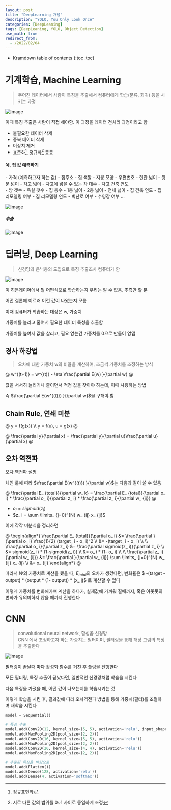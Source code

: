 ```yaml
---
layout: post
title: "DeepLearning 개념" 
description: "YOLO, You Only Look Once"
categories: [DeepLeaning]
tags: [DeepLeaning, YOLO, Object Detection]
use_math: true
redirect_from:
  - /2022/02/04
---
```


* Kramdown table of contents
{:toc .toc} 

# 기계학습, Machine Learning

> 주어진 데이터에서 사람이 특징을 추출해서 컴퓨터에게 학습(분류, 회귀) 등을 시키는 과정

![image](https://user-images.githubusercontent.com/32366711/153102750-3c7dc172-deb1-4bb4-849a-8dda61c6cd7c.png)

이때 특징 추출은 사람이 직접 해야함. 이 과정을 데이터 전처리 과정이라고 함

- 불필요한 데이터 삭제
- 중복 데이터 삭제
- 이상치 제거
- 표준화[^Stand], 정규화[^Reg] 등등

#### 예. 집 값 예측하기

<div class="multi-stage">
  <div class="stage" markdown=1>
  - 가격 (예측하고자 하는 값)
  - 집주소
  - 집 색깔
  - 지붕 모양
  - 우편번호
  - 현관 넓이
  - 뒷문 넓이
  - 차고 넓이
  - 차고에 넣을 수 있는 차 대수
  - 차고 건축 연도
  </div>
  <div class="stage" markdown=1>
  - 방 갯수
  - 욕실 갯수
  - 집 층수
  - 1층 넓이
  - 2층 넓이
  - 전체 넓이
  - 집 건축 연도
  - 집 리모델링 여부 
  - 집 리모델링 연도 
  - 벽난로 여부
  - 수영장 여부 ...
  </div>
</div>
  


![image](https://user-images.githubusercontent.com/32366711/153111346-7acf3919-733d-4d4a-9c10-e18a321e2e87.png)

##### 추출

![image](https://user-images.githubusercontent.com/32366711/153111350-327a5035-8f20-4c1c-8430-300e6a43e49c.png)


[^Stand]: 정규표현화
[^Reg]: 서로 다른 값의 범위를 0~1 사이로 동일하게 조정

# 딥러닝, Deep Learning

> 신경망과 은닉층의 도입으로 특징 추출조차 컴퓨터가 함

![image](https://user-images.githubusercontent.com/32366711/153101906-1bd26581-dd74-461a-8e1d-4238637fbda1.png)

이 히든레이어에서 뭘 어떤식으로 학습하는지 우리는 알 수 없음. 추측만 할 뿐

어떤 결론에 이르러 이런 값이 나왔는지 모름

이때 컴퓨터가 학습하는 대상은 w, 가중치

가중치를 늘리고 줄여서 필요한 데이터 특성을 추출함

가중치를 높여서 값을 살리고, 필요 없는건 가중치를 0으로 만들어 없앰

## 경사 하강법

> 오차에 대한 가중치 w의 비율을 계산하여, 조금씩 가중치를 조정하는 방식

@
w^{(t+1)} = w^{(t)} - \eta \frac{\partial E(w) }{\partial w}
@

값을 서서히 늘리거나 줄이면서 적정 값을 찾아야 하는데, 이때 사용하는 방법

즉 $\frac{\partial E(w^{(t)}) }{\partial w}$을 구해야 함

## Chain Rule, 연쇄 미분

@
y = f(g(x)) \\\ 
y = f(u), u = g(x)
@

@
\frac{\partial y}{\partial x} = \frac{\partial y}{\partial u}\frac{\partial u}{\partial x}
@

## 오차 역전파

[오차 역전파 설명](https://wikidocs.net/37406)

체인 룰에 따라 $\frac{\partial E(w^{(t)}) }{\partial w}$는 다음과 같이 쓸 수 있음

@
\frac{\partial E_ {total}}{\partial w_ k} = \frac{\partial E_ {total}}{\partial o_ i} * \frac{\partial o_ i}{\partial z_ i} * \frac{\partial z_ i}{\partial w_ {ij}}
@

- $o_ i = sigmoid(z_ i)$
- $z_ i = \sum \limits_ {j=0}^{N} w_ {ij} x_ {ij}$

이에 각각 미분식을 정리하면

@
\begin{align\*}
\frac{\partial E_ {total}}{\partial o_ i} &= \frac{\partial }{\partial o_ i} \frac{1}{2} (target_ i - o_ i)^2 \\\ 
&= -(target_ i - o_ i) \\\ 
\\\ 
\frac{\partial o_ i}{\partial z_ i} &= \frac{\partial sigmoid(z_ i)}{\partial z_ i} \\\ 
&= sigmoid(z_ i) * (1-sigmoid(z_ i)) \\\ 
&= o_ i * (1- o_ i) \\\ 
\\\ 
\frac{\partial z_ i}{\partial w_ {ij}} &= \frac{\partial }{\partial w_ {ij}} \sum \limits_ {j=0}^{N} w_ {ij} x_ {ij} \\\ 
&= x_ {ij}
\end{align\*}
@

따라서 $W$의 가중치로 계산을 했을 때, $E_ {total}$의 오차가 생겼다면, 변화율은 $ -(target - output) * (output * (1- output)) * (x_ j)$ 로 계산할 수 있다

이렇게 가중치를 변화해가며 계산을 하다가, 실제값에 가까워 질때까지, 혹은 아웃풋의 변화가 유의미하지 않을 때까지 진행한다

# CNN

> convolutional neural network, 합성곱 신경망          
> CNN 에서 조정하고자 하는 가중치는 필터이며, 필터링을 통해 해당 그림의 특징을 추출한다       

![image](https://user-images.githubusercontent.com/32366711/153126446-0ba3973f-5553-4b84-9f60-04c2e9a83ee5.png)

필터링이 끝날때 마다 활성화 함수를 거친 후 풀링을 진행한다

모든 필터링, 특징 추출이 끝났다면, 일반적인 신경망처럼 학습을 시킨다

다음 특징을 가졌을 때, 어떤 값이 나오는지를 학습시키는 것

이렇게 학습을 시킨 후, 결과값에 따라 오차역전파 방법을 통해 가중치(필터)를 조절하며 재학습 시킨다

~~~ python
model = Sequential()

# 특징 추출
model.add(Conv2D(12, kernel_size=(5, 5), activation='relu', input_shape=(120, 60, 1)))
model.add(MaxPooling2D(pool_size=(2, 2)))
model.add(Conv2D(16, kernel_size=(5, 5), activation='relu'))
model.add(MaxPooling2D(pool_size=(2, 2)))
model.add(Conv2D(20, kernel_size=(4, 4), activation='relu'))
model.add(MaxPooling2D(pool_size=(2, 2)))

# 추출된 특징을 바탕으로 
model.add(Flatten())
model.add(Dense(128, activation='relu'))
model.add(Dense(4, activation='softmax'))

~~~
